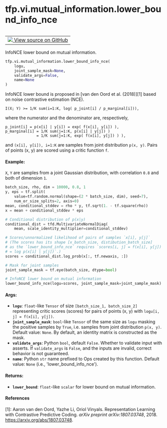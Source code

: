 <div itemscope itemtype="http://developers.google.com/ReferenceObject">
<meta itemprop="name" content="tfp.vi.mutual_information.lower_bound_info_nce" />
<meta itemprop="path" content="Stable" />
</div>

# tfp.vi.mutual_information.lower_bound_info_nce


<table class="tfo-notebook-buttons tfo-api" align="left">

<td>
  <a target="_blank" href="https://github.com/tensorflow/probability/blob/master/tensorflow_probability/python/vi/mutual_information.py">
    <img src="https://www.tensorflow.org/images/GitHub-Mark-32px.png" />
    View source on GitHub
  </a>
</td></table>



InfoNCE lower bound on mutual information.

``` python
tfp.vi.mutual_information.lower_bound_info_nce(
    logu,
    joint_sample_mask=None,
    validate_args=False,
    name=None
)
```



<!-- Placeholder for "Used in" -->

InfoNCE lower bound is proposed in [van den Oord et al. (2018)][1]
based on noise contrastive estimation (NCE).
```none
I(X; Y) >= 1/K sum(i=1:K, log( p_joint[i] / p_marginal[i])),
```
where the numerator and the denominator are, respectively,
```none
p_joint[i] = p(x[i] | y[i]) = exp( f(x[i], y[i]) ),
p_marginal[i] = 1/K sum(j=1:K, p(x[i] | y[j]) )
              = 1/K sum(j=1:K, exp( f(x[i], y[j]) ) ),
```
and `(x[i], y[i]), i=1:K` are samples from joint distribution `p(x, y)`.
Pairs of points (x, y) are scored using a critic function `f`.

#### Example:



`X`, `Y` are samples from a joint Gaussian distribution, with
correlation `0.8` and both of dimension `1`.

```python
batch_size, rho, dim = 10000, 0.8, 1
y, eps = tf.split(
    value=tf.random.normal(shape=(2 * batch_size, dim), seed=7),
    num_or_size_splits=2, axis=0)
mean, conditional_stddev = rho * y, tf.sqrt(1. - tf.square(rho))
x = mean + conditional_stddev * eps

# Conditional distribution of p(x|y)
conditional_dist = tfd.MultivariateNormalDiag(
    mean, scale_identity_multiplier=conditional_stddev)

# Scores/unnormalized likelihood of pairs of samples `x[i], y[j]`
# (The scores has its shape [x_batch_size, distibution_batch_size]
# as the `lower_bound_info_nce` requires `scores[i, j] = f(x[i], y[j])
# = log p(x[i] | y[j])`.)
scores = conditional_dist.log_prob(x[:, tf.newaxis, :])

# Mask for joint samples
joint_sample_mask = tf.eye(batch_size, dtype=bool)

# InfoNCE lower bound on mutual information
lower_bound_info_nce(logu=scores, joint_sample_mask=joint_sample_mask)
```

#### Args:


* <b>`logu`</b>: `float`-like `Tensor` of size `[batch_size_1, batch_size_2]`
  representing critic scores (scores) for pairs of points (x, y) with
  `logu[i, j] = f(x[i], y[j])`.
* <b>`joint_sample_mask`</b>: `bool`-like `Tensor` of the same size as `logu`
  masking the positive samples by `True`, i.e. samples from joint
  distribution `p(x, y)`.
  Default value: `None`. By default, an identity matrix is constructed as
  the mask.
* <b>`validate_args`</b>: Python `bool`, default `False`. Whether to validate input
  with asserts. If `validate_args` is `False`, and the inputs are invalid,
  correct behavior is not guaranteed.
* <b>`name`</b>: Python `str` name prefixed to Ops created by this function.
  Default value: `None` (i.e., 'lower_bound_info_nce').


#### Returns:


* <b>`lower_bound`</b>: `float`-like `scalar` for lower bound on mutual information.

#### References

[1]: Aaron van den Oord, Yazhe Li, Oriol Vinyals. Representation
     Learning with Contrastive Predictive Coding. _arXiv preprint
     arXiv:1807.03748_, 2018. https://arxiv.org/abs/1807.03748.